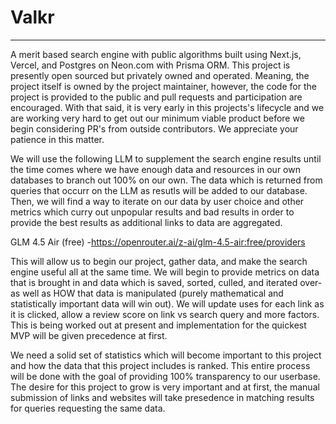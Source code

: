 # Valkr

---

A merit based search engine with public algorithms built using Next.js, Vercel, and Postgres on Neon.com with Prisma ORM. This project is presently open sourced but privately owned and operated. Meaning, the project itself is owned by the project maintainer, however, the code for the project is provided to the public and pull requests and participation are encouraged. With that said, it is very early in this projects's lifecycle and we are working very hard to get out our minimum viable product before we begin considering PR's from outside contributors. We appreciate your patience in this matter.

We will use the following LLM to supplement the search engine results until the time comes where we have enough data and resources in our own databases to branch out 100% on our own. The data which is returned from queries that occurr on the LLM as resutls will be added to our database. Then, we will find a way to iterate on our data by user choice and other metrics which curry out unpopular results and bad results in order to provide the best results as additional links to data are aggregated.

GLM 4.5 Air (free) -https://openrouter.ai/z-ai/glm-4.5-air:free/providers

This will allow us to begin our project, gather data, and make the search engine useful all at the same time. We will begin to provide metrics on data that is brought in and data which is saved, sorted, culled, and iterated over- as well as HOW that data is manipulated (purely mathematical and statistically important data will win out). We will update uses for each link as it is clicked, allow a review score on link vs search query and more factors. This is being worked out at present and
implementation for the quickest MVP will be given precedence at first.

We need a solid set of statistics which will become important to this project and how the data that this project includes is ranked. This entire process will be done with the goal of providing 100% transparency to our userbase. The desire for this project to grow is very important and at first, the manual submission of links and websites will take presedence in matching results for queries requesting the same data.
